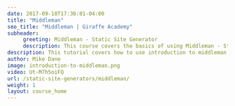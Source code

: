 ```yaml
---
date: 2017-09-18T17:36:01-04:00
title: "Middleman"
seo_title: "Middleman | Giraffe Academy"
subheader:
     greeting: Middleman - Static Site Generator
     description: This course covers the basics of using Middleman - Static Site Generator. Work your way through the videos and we'll teach you everything you need to know to create a professional and scalable website or blog!
description: This tutorial covers how to use introduction to middleman in Middleman -  Static Site Generator.
author: Mike Dane
image: introduction-to-middleman.png
video: Ut-M7h5oiFQ
url: /static-site-generators/middleman/
weight: 1
layout: course_home
---
```

